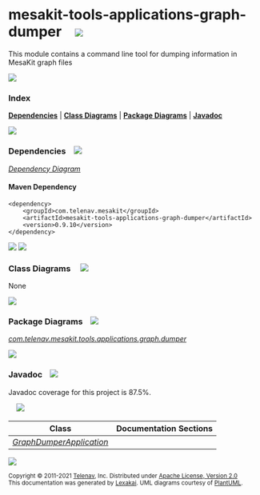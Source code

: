 [//]: # (start-user-text)



[//]: # (end-user-text)

# mesakit-tools-applications-graph-dumper &nbsp;&nbsp; <img src="https://www.mesakit.org/images/gears-32.png" srcset="https://www.mesakit.org/images/gears-32-2x.png 2x"/>

This module contains a command line tool for dumping information in MesaKit graph files

<img src="https://www.kivakit.org/images/horizontal-line-512.png" srcset="https://www.kivakit.org/images/horizontal-line-512-2x.png 2x"/>

### Index



[**Dependencies**](#dependencies) | [**Class Diagrams**](#class-diagrams) | [**Package Diagrams**](#package-diagrams) | [**Javadoc**](#javadoc)

<img src="https://www.kivakit.org/images/horizontal-line-512.png" srcset="https://www.kivakit.org/images/horizontal-line-512-2x.png 2x"/>

### Dependencies <a name="dependencies"></a> &nbsp;&nbsp; <img src="https://www.kivakit.org/images/dependencies-32.png" srcset="https://www.kivakit.org/images/dependencies-32-2x.png 2x"/>

[*Dependency Diagram*](https://www.mesakit.org/0.9.10/lexakai/mesakit-extensions/mesakit-tools/applications/graph-dumper/documentation/diagrams/dependencies.svg)

#### Maven Dependency

    <dependency>
        <groupId>com.telenav.mesakit</groupId>
        <artifactId>mesakit-tools-applications-graph-dumper</artifactId>
        <version>0.9.10</version>
    </dependency>

<img src="https://www.kivakit.org/images/horizontal-line-128.png" srcset="https://www.kivakit.org/images/horizontal-line-128-2x.png 2x"/>

[//]: # (start-user-text)



[//]: # (end-user-text)

<img src="https://www.kivakit.org/images/horizontal-line-128.png" srcset="https://www.kivakit.org/images/horizontal-line-128-2x.png 2x"/>

### Class Diagrams <a name="class-diagrams"></a> &nbsp; &nbsp; <img src="https://www.kivakit.org/images/diagram-40.png" srcset="https://www.kivakit.org/images/diagram-40-2x.png 2x"/>

None

<img src="https://www.kivakit.org/images/horizontal-line-128.png" srcset="https://www.kivakit.org/images/horizontal-line-128-2x.png 2x"/>

### Package Diagrams <a name="package-diagrams"></a> &nbsp;&nbsp; <img src="https://www.kivakit.org/images/box-32.png" srcset="https://www.kivakit.org/images/box-32-2x.png 2x"/>

[*com.telenav.mesakit.tools.applications.graph.dumper*](https://www.mesakit.org/0.9.10/lexakai/mesakit-extensions/mesakit-tools/applications/graph-dumper/documentation/diagrams/com.telenav.mesakit.tools.applications.graph.dumper.svg)

<img src="https://www.kivakit.org/images/horizontal-line-128.png" srcset="https://www.kivakit.org/images/horizontal-line-128-2x.png 2x"/>

### Javadoc <a name="javadoc"></a> &nbsp;&nbsp; <img src="https://www.kivakit.org/images/books-32.png" srcset="https://www.kivakit.org/images/books-32-2x.png 2x"/>

Javadoc coverage for this project is 87.5%.  
  
&nbsp; &nbsp; <img src="https://www.mesakit.org/images/meter-90-96.png" srcset="https://www.mesakit.org/images/meter-90-96-2x.png 2x"/>




| Class | Documentation Sections |
|---|---|
| [*GraphDumperApplication*](https://www.mesakit.org/0.9.10/javadoc/mesakit-extensions/mesakit.tools.applications.graph.dumper/com/telenav/mesakit/tools/applications/graph/dumper/GraphDumperApplication.html) |  |  

[//]: # (start-user-text)



[//]: # (end-user-text)

<img src="https://www.kivakit.org/images/horizontal-line-512.png" srcset="https://www.kivakit.org/images/horizontal-line-512-2x.png 2x"/>

<sub>Copyright &#169; 2011-2021 [Telenav](https://telenav.com), Inc. Distributed under [Apache License, Version 2.0](LICENSE)</sub>  
<sub>This documentation was generated by [Lexakai](https://lexakai.org). UML diagrams courtesy of [PlantUML](https://plantuml.com).</sub>


